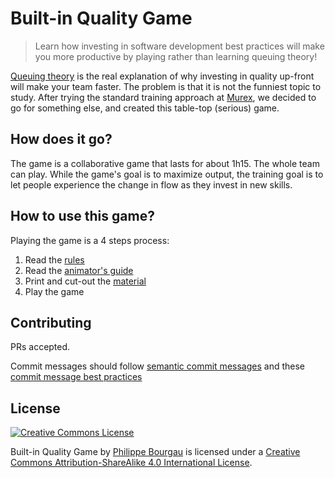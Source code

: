 # Built-in Quality Game

> Learn how investing in software development best practices will make you more productive by playing rather than learning queuing theory!

[Queuing theory](https://en.wikipedia.org/wiki/Queueing_theory) is the real explanation of why investing in quality up-front will make your team faster. The problem is that it is not the funniest topic to study. After trying the standard training approach at [Murex](www.murex.com), we decided to go for something else, and created this table-top (serious) game.

## How does it go?

The game is a collaborative game that lasts for about 1h15. The whole team can play. While the game's goal is to maximize output, the training goal is to let people experience the change in flow as they invest in new skills.

## How to use this game?

Playing the game is a 4 steps process:

1. Read the [rules](Rules.md)
2. Read the [animator's guide](AnimationGuide.md)
3. Print and cut-out the [material](material)
4. Play the game

## Contributing

PRs accepted.

Commit messages should follow [semantic commit messages](https://seesparkbox.com/foundry/semantic_commit_messages) and these [commit message best practices](https://chris.beams.io/posts/git-commit/)

## License

[![Creative Commons License](https://i.creativecommons.org/l/by-sa/4.0/88x31.png)](http://creativecommons.org/licenses/by-sa/4.0/)

Built-in Quality Game by <a xmlns:cc="http://creativecommons.org/ns#" href="http://philou.github.io/built-in-quality-game/" property="cc:attributionName" rel="cc:attributionURL">Philippe Bourgau</a> is licensed under a [Creative Commons Attribution-ShareAlike 4.0 International License](http://creativecommons.org/licenses/by-sa/4.0/).